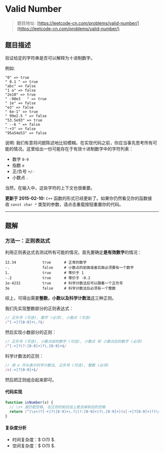 # Valid Number

> 题目地址: [https://leetcode-cn.com/problems/valid-number/](https://leetcode-cn.com/problems/valid-number/)

## 题目描述
验证给定的字符串是否可以解释为十进制数字。

例如:

```
"0" => true
" 0.1 " => true
"abc" => false
"1 a" => false
"2e10" => true
" -90e3   " => true
" 1e" => false
"e3" => false
" 6e-1" => true
" 99e2.5 " => false
"53.5e93" => true
" --6 " => false
"-+3" => false
"95a54e53" => false
```

说明: 我们有意将问题陈述地比较模糊。在实现代码之前，你应当事先思考所有可能的情况。这里给出一份可能存在于有效十进制数字中的字符列表：

* 数字 `0-9`
* 指数 `e`
* 正/负号 `+/-`
* 小数点 `.`

当然，在输入中，这些字符的上下文也很重要。

**更新于 2015-02-10:**
`C++` 函数的形式已经更新了。如果你仍然看见你的函数接收 `const char *` 类型的参数，请点击重载按钮重置你的代码。

------

## 题解

### 方法一：正则表达式

利用正则表达式去测试所有可能的情况，首先要确定**是有效数字**的情况：

```
12.34            true      # 正常的数字
-.               false     # 小数点的前面或者后面必须要有一个数字
1.               true      # 等价于 1
-.2              true      # 等价于 -0.2
1e-4232          true      # 科学计数法后可以跟着一个正负号
3e               false     # 科学计数法后必须有一个整数
```

综上，可得出需要**整数，小数以及科学计数法**这三种正则。

我们先实现整数部分的正则表达式：

```js
// 正负号 (可选), 数字 (必须), 小数点 (可选)
/^[-+]?[0-9]+\.?$/
```

然后实现小数部分的正则：

```js
// 正负号 (可选), 小数点前的数字 (可选), 小数点 和 小数点后的数字 (必须)
/^[-+]?(?:[0-9]+)?\.[0-9]+$/
```

科学计数法的正则：

```js
// 用 e 开头表示科学计数法, 正负号 (可选), 整数 (必须)
/e[-+]?[0-9]+$/
```

然后把正则组合起来即可。

#### 代码实现

```js
function isNumber(s) {
  // \s+ 是匹配空格, 在正则的前后加上是去掉前后的空格
  return /^(\s+)?[-+]?([0-9]+\.?|(?:[0-9]+)?\.[0-9]+)(e[-+]?[0-9]+)?(\s+)?$/.test(s);
}
```

#### 复杂度分析

* 时间复杂度：$ O(1) $.
* 空间复杂度：$ O(1) $.
